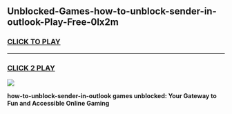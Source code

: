
## Unblocked-Games-how-to-unblock-sender-in-outlook-Play-Free-0lx2m
<h3>
<a href="https://premium76.site?title=how-to-unblock-sender-in-outlook&ref=18A1">CLICK TO PLAY</a></h3>
<hr>

<h3>
<a href="https://premium76.site?title=how-to-unblock-sender-in-outlook&ref=18A1">CLICK 2 PLAY</a>
  
</h3>

<a href="https://premium76.site?title=how-to-unblock-sender-in-outlook&ref=18A1"><img src="https://clearcache.store/games.png"></a>


**how-to-unblock-sender-in-outlook games unblocked: Your Gateway to Fun and Accessible Online Gaming**
